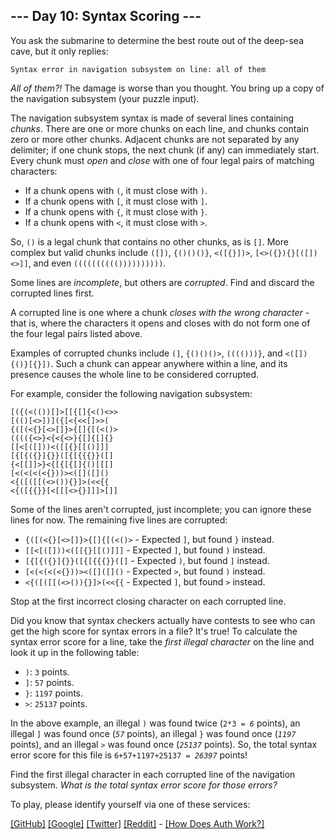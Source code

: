 <!DOCTYPE html>
<html lang="en-us">
<head>
<meta charset="utf-8"/>
<title>Day 10 - Advent of Code 2021</title>
<!--[if lt IE 9]><script src="/static/html5.js"></script><![endif]-->
<link href='//fonts.googleapis.com/css?family=Source+Code+Pro:300&subset=latin,latin-ext' rel='stylesheet' type='text/css'/>
<link rel="stylesheet" type="text/css" href="/static/style.css?26"/>
<link rel="stylesheet alternate" type="text/css" href="/static/highcontrast.css?0" title="High Contrast"/>
<link rel="shortcut icon" href="/favicon.png"/>
</head><!--




Oh, hello!  Funny seeing you here.

I appreciate your enthusiasm, but you aren't going to find much down here.
There certainly aren't clues to any of the puzzles.  The best surprises don't
even appear in the source until you unlock them for real.

Please be careful with automated requests; I'm not a massive company, and I can
only take so much traffic.  Please be considerate so that everyone gets to play.

If you're curious about how Advent of Code works, it's running on some custom
Perl code. Other than a few integrations (auth, analytics, social media), I
built the whole thing myself, including the design, animations, prose, and all
of the puzzles.

The puzzles are most of the work; preparing a new calendar and a new set of
puzzles each year takes all of my free time for 4-5 months. A lot of effort
went into building this thing - I hope you're enjoying playing it as much as I
enjoyed making it for you!

If you'd like to hang out, I'm @ericwastl on Twitter.

- Eric Wastl


















































-->
<body>
<header><div><h1 class="title-global"><a href="/">Advent of Code</a></h1><nav><ul><li><a href="/2021/about">[About]</a></li><li><a href="/2021/events">[Events]</a></li><li><a href="https://teespring.com/stores/advent-of-code" target="_blank">[Shop]</a></li><li><a href="/2021/auth/login">[Log In]</a></li></ul></nav></div><div><h1 class="title-event">&nbsp;<span class="title-event-wrap">{&apos;year&apos;:</span><a href="/2021">2021</a><span class="title-event-wrap">}</span></h1><nav><ul><li><a href="/2021">[Calendar]</a></li><li><a href="/2021/support">[AoC++]</a></li><li><a href="/2021/sponsors">[Sponsors]</a></li><li><a href="/2021/leaderboard">[Leaderboard]</a></li><li><a href="/2021/stats">[Stats]</a></li></ul></nav></div></header>

<div id="sidebar">
<div id="sponsor"><div class="quiet">Our <a href="/2021/sponsors">sponsors</a> help make Advent of Code possible:</div><div class="sponsor"><a href="https://www.aha.io/" target="_blank" onclick="if(ga)ga('send','event','sponsor','sidebar',this.href);" rel="noopener">Aha!</a> - We are a different type of high-growth SaaS company. No VC, no office, no sales, and no drama. We are profitable and help 5,000+ product development teams build great software. And we use our own software like Aha! Develop.</div></div>
</div><!--/sidebar-->

<main>
<script>window.addEventListener('click', function(e,s,r){if(e.target.nodeName==='CODE'&&e.detail===3){s=window.getSelection();s.removeAllRanges();r=document.createRange();r.selectNodeContents(e.target);s.addRange(r);}});</script>
<article class="day-desc"><h2>--- Day 10: Syntax Scoring ---</h2><p>You ask the submarine to determine the best route out of the deep-sea cave, but it only replies:</p>
<pre><code>Syntax error in navigation subsystem on line: <span title="Some days, that's just how it is.">all of them</span></code></pre>
<p><em>All of them?!</em> The damage is worse than you thought. You bring up a copy of the navigation subsystem (your puzzle input).</p>
<p>The navigation subsystem syntax is made of several lines containing <em>chunks</em>. There are one or more chunks on each line, and chunks contain zero or more other chunks. Adjacent chunks are not separated by any delimiter; if one chunk stops, the next chunk (if any) can immediately start. Every chunk must <em>open</em> and <em>close</em> with one of four legal pairs of matching characters:</p>
<ul>
<li>If a chunk opens with <code>(</code>, it must close with <code>)</code>.</li>
<li>If a chunk opens with <code>[</code>, it must close with <code>]</code>.</li>
<li>If a chunk opens with <code>{</code>, it must close with <code>}</code>.</li>
<li>If a chunk opens with <code>&lt;</code>, it must close with <code>&gt;</code>.</li>
</ul>
<p>So, <code>()</code> is a legal chunk that contains no other chunks, as is <code>[]</code>. More complex but valid chunks include <code>([])</code>, <code>{()()()}</code>, <code>&lt;([{}])&gt;</code>, <code>[&lt;&gt;({}){}[([])&lt;&gt;]]</code>, and even <code>(((((((((())))))))))</code>.</p>
<p>Some lines are <em>incomplete</em>, but others are <em>corrupted</em>. Find and discard the corrupted lines first.</p>
<p>A corrupted line is one where a chunk <em>closes with the wrong character</em> - that is, where the characters it opens and closes with do not form one of the four legal pairs listed above.</p>
<p>Examples of corrupted chunks include <code>(]</code>, <code>{()()()&gt;</code>, <code>(((()))}</code>, and <code>&lt;([]){()}[{}])</code>. Such a chunk can appear anywhere within a line, and its presence causes the whole line to be considered corrupted.</p>
<p>For example, consider the following navigation subsystem:</p>
<pre><code>[({(&lt;(())[]&gt;[[{[]{&lt;()&lt;&gt;&gt;
[(()[&lt;&gt;])]({[&lt;{&lt;&lt;[]&gt;&gt;(
{([(&lt;{}[&lt;&gt;[]}&gt;{[]{[(&lt;()&gt;
(((({&lt;&gt;}&lt;{&lt;{&lt;&gt;}{[]{[]{}
[[&lt;[([]))&lt;([[{}[[()]]]
[{[{({}]{}}([{[{{{}}([]
{&lt;[[]]&gt;}&lt;{[{[{[]{()[[[]
[&lt;(&lt;(&lt;(&lt;{}))&gt;&lt;([]([]()
&lt;{([([[(&lt;&gt;()){}]&gt;(&lt;&lt;{{
&lt;{([{{}}[&lt;[[[&lt;&gt;{}]]]&gt;[]]
</code></pre>
<p>Some of the lines aren't corrupted, just incomplete; you can ignore these lines for now. The remaining five lines are corrupted:</p>
<ul>
<li><code>{([(&lt;{}[&lt;&gt;[]}&gt;{[]{[(&lt;()&gt;</code> - Expected <code>]</code>, but found <code>}</code> instead.</li>
<li><code>[[&lt;[([]))&lt;([[{}[[()]]]</code> - Expected <code>]</code>, but found <code>)</code> instead.</li>
<li><code>[{[{({}]{}}([{[{{{}}([]</code> - Expected <code>)</code>, but found <code>]</code> instead.</li>
<li><code>[&lt;(&lt;(&lt;(&lt;{}))&gt;&lt;([]([]()</code> - Expected <code>&gt;</code>, but found <code>)</code> instead.</li>
<li><code>&lt;{([([[(&lt;&gt;()){}]&gt;(&lt;&lt;{{</code> - Expected <code>]</code>, but found <code>&gt;</code> instead.</li>
</ul>
<p>Stop at the first incorrect closing character on each corrupted line.</p>
<p>Did you know that syntax checkers actually have contests to see who can get the high score for syntax errors in a file? It's true! To calculate the syntax error score for a line, take the <em>first illegal character</em> on the line and look it up in the following table:</p>
<ul>
<li><code>)</code>: <code>3</code> points.</li>
<li><code>]</code>: <code>57</code> points.</li>
<li><code>}</code>: <code>1197</code> points.</li>
<li><code>&gt;</code>: <code>25137</code> points.</li>
</ul>
<p>In the above example, an illegal <code>)</code> was found twice (<code>2*3 = <em>6</em></code> points), an illegal <code>]</code> was found once (<code><em>57</em></code> points), an illegal <code>}</code> was found once (<code><em>1197</em></code> points), and an illegal <code>&gt;</code> was found once (<code><em>25137</em></code> points). So, the total syntax error score for this file is <code>6+57+1197+25137 = <em>26397</em></code> points!</p>
<p>Find the first illegal character in each corrupted line of the navigation subsystem. <em>What is the total syntax error score for those errors?</em></p>
</article>
<p>To play, please identify yourself via one of these services:</p>
<p><a href="/auth/github">[GitHub]</a> <a href="/auth/google">[Google]</a> <a href="/auth/twitter">[Twitter]</a> <a href="/auth/reddit">[Reddit]</a> <span class="quiet">- <a href="/about#faq_auth">[How Does Auth Work?]</a></span></p>
</main>

<!-- ga -->
<script>
(function(i,s,o,g,r,a,m){i['GoogleAnalyticsObject']=r;i[r]=i[r]||function(){
(i[r].q=i[r].q||[]).push(arguments)},i[r].l=1*new Date();a=s.createElement(o),
m=s.getElementsByTagName(o)[0];a.async=1;a.src=g;m.parentNode.insertBefore(a,m)
})(window,document,'script','//www.google-analytics.com/analytics.js','ga');
ga('create', 'UA-69522494-1', 'auto');
ga('set', 'anonymizeIp', true);
ga('send', 'pageview');
</script>
<!-- /ga -->
</body>
</html>